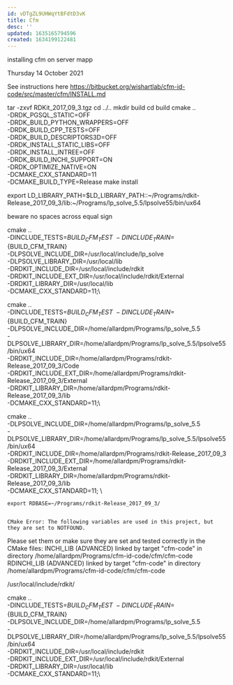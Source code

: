 ```yaml
---
id: vDTgZL9UHWqYtBFdtD3vK
title: Cfm
desc: ''
updated: 1635165794596
created: 1634199122481
---
```

installing cfm on server mapp

Thursday 14 October 2021

See instructions here https://bitbucket.org/wishartlab/cfm-id-code/src/master/cfm/INSTALL.md


tar -zxvf RDKit_2017_09_3.tgz
cd ../..
mkdir build
cd build
cmake .. \
    -DRDK_PGSQL_STATIC=OFF\
    -DRDK_BUILD_PYTHON_WRAPPERS=OFF\
    -DRDK_BUILD_CPP_TESTS=OFF\
    -DRDK_BUILD_DESCRIPTORS3D=OFF\
    -DRDK_INSTALL_STATIC_LIBS=OFF\
    -DRDK_INSTALL_INTREE=OFF\
    -DRDK_BUILD_INCHI_SUPPORT=ON\
    -DRDK_OPTIMIZE_NATIVE=ON\
    -DCMAKE_CXX_STANDARD=11\
    -DCMAKE_BUILD_TYPE=Release
make install



export LD_LIBRARY_PATH=$LD_LIBRARY_PATH::~/Programs/rdkit-Release_2017_09_3/lib:~/Programs/lp_solve_5.5/lpsolve55/bin/ux64


beware no spaces across equal sign



cmake  ..  
    -DINCLUDE_TESTS=${BUILD_CFM_TEST}\
    -DINCLUDE_TRAIN=${BUILD_CFM_TRAIN}\
    -DLPSOLVE_INCLUDE_DIR=/usr/local/include/lp_solve\
    -DLPSOLVE_LIBRARY_DIR=/usr/local/lib\
    -DRDKIT_INCLUDE_DIR=/usr/local/include/rdkit\
    -DRDKIT_INCLUDE_EXT_DIR=/usr/local/include/rdkit/External\
    -DRDKIT_LIBRARY_DIR=/usr/local/lib\
    -DCMAKE_CXX_STANDARD=11;\



cmake  .. \
    -DINCLUDE_TESTS=${BUILD_CFM_TEST}\
    -DINCLUDE_TRAIN=${BUILD_CFM_TRAIN}\
    -DLPSOLVE_INCLUDE_DIR=/home/allardpm/Programs/lp_solve_5.5\
    -DLPSOLVE_LIBRARY_DIR=/home/allardpm/Programs/lp_solve_5.5/lpsolve55/bin/ux64\
    -DRDKIT_INCLUDE_DIR=/home/allardpm/Programs/rdkit-Release_2017_09_3/Code\
    -DRDKIT_INCLUDE_EXT_DIR=/home/allardpm/Programs/rdkit-Release_2017_09_3/External\
    -DRDKIT_LIBRARY_DIR=/home/allardpm/Programs/rdkit-Release_2017_09_3/lib\
    -DCMAKE_CXX_STANDARD=11;\


cmake  .. \
    -DLPSOLVE_INCLUDE_DIR=/home/allardpm/Programs/lp_solve_5.5 \
    -DLPSOLVE_LIBRARY_DIR=/home/allardpm/Programs/lp_solve_5.5/lpsolve55/bin/ux64 \
    -DRDKIT_INCLUDE_DIR=/home/allardpm/Programs/rdkit-Release_2017_09_3 \
    -DRDKIT_INCLUDE_EXT_DIR=/home/allardpm/Programs/rdkit-Release_2017_09_3/External \
    -DRDKIT_LIBRARY_DIR=/home/allardpm/Programs/rdkit-Release_2017_09_3/lib \
    -DCMAKE_CXX_STANDARD=11; \



    export RDBASE=~/Programs/rdkit-Release_2017_09_3/


    CMake Error: The following variables are used in this project, but they are set to NOTFOUND.
Please set them or make sure they are set and tested correctly in the CMake files:
INCHI_LIB (ADVANCED)
    linked by target "cfm-code" in directory /home/allardpm/Programs/cfm-id-code/cfm/cfm-code
RDINCHI_LIB (ADVANCED)
    linked by target "cfm-code" in directory /home/allardpm/Programs/cfm-id-code/cfm/cfm-code


/usr/local/include/rdkit/


cmake  .. \
    -DINCLUDE_TESTS=${BUILD_CFM_TEST}\
    -DINCLUDE_TRAIN=${BUILD_CFM_TRAIN}\
    -DLPSOLVE_INCLUDE_DIR=/home/allardpm/Programs/lp_solve_5.5\
    -DLPSOLVE_LIBRARY_DIR=/home/allardpm/Programs/lp_solve_5.5/lpsolve55/bin/ux64\
    -DRDKIT_INCLUDE_DIR=/usr/local/include/rdkit\
    -DRDKIT_INCLUDE_EXT_DIR=/usr/local/include/rdkit/External\
    -DRDKIT_LIBRARY_DIR=/usr/local/lib\
    -DCMAKE_CXX_STANDARD=11;\